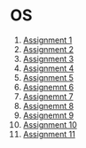 # OS
<!-- [[UNC303/Assignment1]] -->
<!-- [[UNC303/Assignment2]] -->
<!-- [[UNC303/Assignment3]] -->
<!-- [[UNC303/Assignment4]] -->
<!-- [[UNC303/Assignment5]] -->
<!-- [[UNC303/Assignment6]] -->
<!-- [[UNC303/Assignment7]] -->
<!-- [[UNC303/Assignment8]] -->
<!-- [[UNC303/Assignment9]] -->
<!-- [[UNC303/Assignment10]] -->
<!-- [[UNC303/Assignment11]] -->
1. [Assignment 1](Assignment1.md)
2. [Assignment 2](Assignment2.md)
3. [Assignment 3](Assignment3.md)
4. [Assignment 4](Assignment4.md)
5. [Assignment 5](Assignment5.md)
6. [Assignemnt 6](Assignment6.md)
7. [Assignemnt 7](Assignment7.md)
8. [Assignemnt 8](Assignment8.md)
9. [Assignemnt 9](Assignment9.md)
10. [Assignment 10](Assignment10.md)
11. [Assignment 11](Assignment11.md)